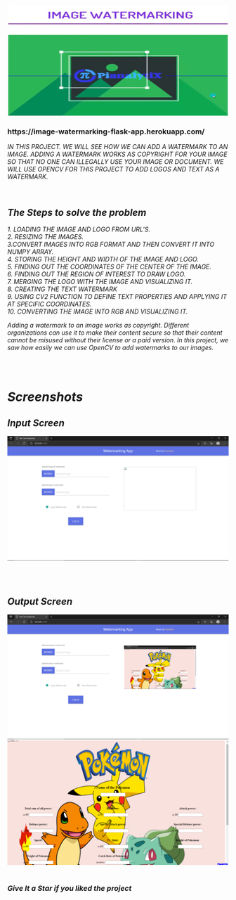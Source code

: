 <div align="center"> <img src="Screenshots/main.png" width="500" height="250"> </center> </div>
<h3> https://image-watermarking-flask-app.herokuapp.com/ </h3>
<i>

<p>
IN THIS PROJECT. WE WILL SEE HOW WE CAN ADD A WATERMARK TO AN IMAGE. ADDING A WATERMARK WORKS AS COPYRIGHT FOR YOUR IMAGE SO THAT NO ONE CAN ILLEGALLY USE YOUR IMAGE OR DOCUMENT. WE WILL USE OPENCV FOR THIS PROJECT TO ADD LOGOS AND TEXT AS A WATERMARK.<p>

<br>


  <h2>The Steps to solve the problem </h2>

<p>
1. LOADING THE IMAGE AND LOGO FROM URL'S. <br>
2. RESIZING THE IMAGES. <br>
3.CONVERT IMAGES INTO RGB FORMAT AND THEN CONVERT IT INTO NUMPY ARRAY. <br>
4. STORING THE HEIGHT AND WIDTH OF THE IMAGE AND LOGO. <br>
5. FINDING OUT THE COORDINATES OF THE CENTER OF THE IMAGE. <br>
6. FINDING OUT THE REGION OF INTEREST TO DRAW LOGO. <br>
7. MERGING THE LOGO WITH THE IMAGE AND VISUALIZING IT. <br>
8. CREATING THE TEXT WATERMARK <br>
9. USING CV2 FUNCTION TO DEFINE TEXT PROPERTIES AND APPLYING IT AT SPECIFIC COORDINATES. <br>
10. CONVERTING THE IMAGE INTO RGB AND VISUALIZING IT. <br>
</p>

<p><i>
Adding a watermark to an image works as copyright. Different organizations can use it to make their content secure so that their content cannot be misused without their license or a paid version. In this project, we saw how easily we can use OpenCV to add watermarks to our images. <p>

  <br> <br>
  
  <h1> Screenshots </h1>
  <h2> Input Screen </h2>
<img src="Screenshots/Screenshot (1).png" /> 
  
  <br><br>
  
<h2> Output Screen </h2> 

  <img src="Screenshots/Screenshot (2).png" /> 
   <img src="Screenshots/Screenshot (3).png" /> 
  <br><br>


 
### Give It a Star if you liked the project 
 </i>


